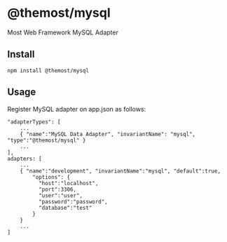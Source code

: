 # @themost/mysql
Most Web Framework MySQL Adapter

## Install
    npm install @themost/mysql
## Usage
Register MySQL adapter on app.json as follows:

    "adapterTypes": [
        ...
        { "name":"MySQL Data Adapter", "invariantName": "mysql", "type":"@themost/mysql" }
        ...
    ],
    adapters: [
        ...
        { "name":"development", "invariantName":"mysql", "default":true,
            "options": {
              "host":"localhost",
              "port":3306,
              "user":"user",
              "password":"password",
              "database":"test"
            }
        }
        ...
    ]
